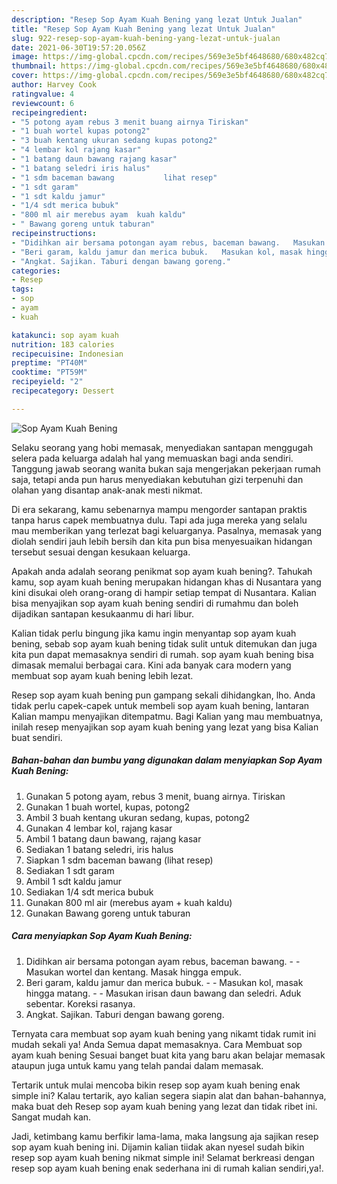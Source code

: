 ```yaml
---
description: "Resep Sop Ayam Kuah Bening yang lezat Untuk Jualan"
title: "Resep Sop Ayam Kuah Bening yang lezat Untuk Jualan"
slug: 922-resep-sop-ayam-kuah-bening-yang-lezat-untuk-jualan
date: 2021-06-30T19:57:20.056Z
image: https://img-global.cpcdn.com/recipes/569e3e5bf4648680/680x482cq70/sop-ayam-kuah-bening-foto-resep-utama.jpg
thumbnail: https://img-global.cpcdn.com/recipes/569e3e5bf4648680/680x482cq70/sop-ayam-kuah-bening-foto-resep-utama.jpg
cover: https://img-global.cpcdn.com/recipes/569e3e5bf4648680/680x482cq70/sop-ayam-kuah-bening-foto-resep-utama.jpg
author: Harvey Cook
ratingvalue: 4
reviewcount: 6
recipeingredient:
- "5 potong ayam rebus 3 menit buang airnya Tiriskan"
- "1 buah wortel kupas potong2"
- "3 buah kentang ukuran sedang kupas potong2"
- "4 lembar kol rajang kasar"
- "1 batang daun bawang rajang kasar"
- "1 batang seledri iris halus"
- "1 sdm baceman bawang           lihat resep"
- "1 sdt garam"
- "1 sdt kaldu jamur"
- "1/4 sdt merica bubuk"
- "800 ml air merebus ayam  kuah kaldu"
- " Bawang goreng untuk taburan"
recipeinstructions:
- "Didihkan air bersama potongan ayam rebus, baceman bawang.   Masukan wortel dan kentang. Masak hingga empuk."
- "Beri garam, kaldu jamur dan merica bubuk.   Masukan kol, masak hingga matang.   Masukan irisan daun bawang dan seledri. Aduk sebentar. Koreksi rasanya."
- "Angkat. Sajikan. Taburi dengan bawang goreng."
categories:
- Resep
tags:
- sop
- ayam
- kuah

katakunci: sop ayam kuah 
nutrition: 183 calories
recipecuisine: Indonesian
preptime: "PT40M"
cooktime: "PT59M"
recipeyield: "2"
recipecategory: Dessert

---
```



![Sop Ayam Kuah Bening](https://img-global.cpcdn.com/recipes/569e3e5bf4648680/680x482cq70/sop-ayam-kuah-bening-foto-resep-utama.jpg)

Selaku seorang yang hobi memasak, menyediakan santapan menggugah selera pada keluarga adalah hal yang memuaskan bagi anda sendiri. Tanggung jawab seorang  wanita bukan saja mengerjakan pekerjaan rumah saja, tetapi anda pun harus menyediakan kebutuhan gizi terpenuhi dan olahan yang disantap anak-anak mesti nikmat.

Di era  sekarang, kamu sebenarnya mampu mengorder santapan praktis tanpa harus capek membuatnya dulu. Tapi ada juga mereka yang selalu mau memberikan yang terlezat bagi keluarganya. Pasalnya, memasak yang diolah sendiri jauh lebih bersih dan kita pun bisa menyesuaikan hidangan tersebut sesuai dengan kesukaan keluarga. 



Apakah anda adalah seorang penikmat sop ayam kuah bening?. Tahukah kamu, sop ayam kuah bening merupakan hidangan khas di Nusantara yang kini disukai oleh orang-orang di hampir setiap tempat di Nusantara. Kalian bisa menyajikan sop ayam kuah bening sendiri di rumahmu dan boleh dijadikan santapan kesukaanmu di hari libur.

Kalian tidak perlu bingung jika kamu ingin menyantap sop ayam kuah bening, sebab sop ayam kuah bening tidak sulit untuk ditemukan dan juga kita pun dapat memasaknya sendiri di rumah. sop ayam kuah bening bisa dimasak memalui berbagai cara. Kini ada banyak cara modern yang membuat sop ayam kuah bening lebih lezat.

Resep sop ayam kuah bening pun gampang sekali dihidangkan, lho. Anda tidak perlu capek-capek untuk membeli sop ayam kuah bening, lantaran Kalian mampu menyajikan ditempatmu. Bagi Kalian yang mau membuatnya, inilah resep menyajikan sop ayam kuah bening yang lezat yang bisa Kalian buat sendiri.

<!--inarticleads1-->

##### Bahan-bahan dan bumbu yang digunakan dalam menyiapkan Sop Ayam Kuah Bening:

1. Gunakan 5 potong ayam, rebus 3 menit, buang airnya. Tiriskan
1. Gunakan 1 buah wortel, kupas, potong2
1. Ambil 3 buah kentang ukuran sedang, kupas, potong2
1. Gunakan 4 lembar kol, rajang kasar
1. Ambil 1 batang daun bawang, rajang kasar
1. Sediakan 1 batang seledri, iris halus
1. Siapkan 1 sdm baceman bawang           (lihat resep)
1. Sediakan 1 sdt garam
1. Ambil 1 sdt kaldu jamur
1. Sediakan 1/4 sdt merica bubuk
1. Gunakan 800 ml air (merebus ayam + kuah kaldu)
1. Gunakan  Bawang goreng untuk taburan




<!--inarticleads2-->

##### Cara menyiapkan Sop Ayam Kuah Bening:

1. Didihkan air bersama potongan ayam rebus, baceman bawang.  -  - Masukan wortel dan kentang. Masak hingga empuk.
1. Beri garam, kaldu jamur dan merica bubuk.  -  - Masukan kol, masak hingga matang.  -  - Masukan irisan daun bawang dan seledri. Aduk sebentar. Koreksi rasanya.
1. Angkat. Sajikan. Taburi dengan bawang goreng.




Ternyata cara membuat sop ayam kuah bening yang nikamt tidak rumit ini mudah sekali ya! Anda Semua dapat memasaknya. Cara Membuat sop ayam kuah bening Sesuai banget buat kita yang baru akan belajar memasak ataupun juga untuk kamu yang telah pandai dalam memasak.

Tertarik untuk mulai mencoba bikin resep sop ayam kuah bening enak simple ini? Kalau tertarik, ayo kalian segera siapin alat dan bahan-bahannya, maka buat deh Resep sop ayam kuah bening yang lezat dan tidak ribet ini. Sangat mudah kan. 

Jadi, ketimbang kamu berfikir lama-lama, maka langsung aja sajikan resep sop ayam kuah bening ini. Dijamin kalian tiidak akan nyesel sudah bikin resep sop ayam kuah bening nikmat simple ini! Selamat berkreasi dengan resep sop ayam kuah bening enak sederhana ini di rumah kalian sendiri,ya!.

